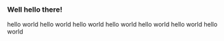 ### Well hello there!

hello world
hello world
hello world
hello world
hello world
hello world
hello world

